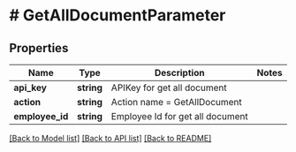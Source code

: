 # # GetAllDocumentParameter

## Properties

Name | Type | Description | Notes
------------ | ------------- | ------------- | -------------
**api_key** | **string** | APIKey for get all document |
**action** | **string** | Action name &#x3D; GetAllDocument |
**employee_id** | **string** | Employee Id for get all document |

[[Back to Model list]](../../README.md#models) [[Back to API list]](../../README.md#endpoints) [[Back to README]](../../README.md)
